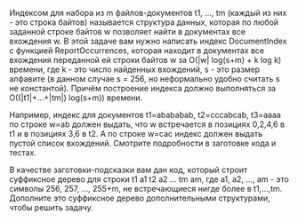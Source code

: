 Индексом для набора из m файлов-документов t1, ..., tm (каждый из них - это строка байтов) называется структура данных,
 которая по любой заданной строке байтов w позволяет найти в документах все вхождения w.
 В этой задаче вам нужно написать индекс DocumentIndex с функцией ReportOccurrences,
 которая находит в документах все вхождения переданной ей строки байтов w за O(|w| log(s+m) + k log k) времени,
 где k - это число найденных вхождений, s - это размер алфавите (в данном случае s = 256,
 но неформально удобно считать s не константой). Причём построение индекса должно выполняться за O((|t1|+...+|tm|) log(s+m)) времени.

Например, индекс для документов t1=abababab, t2=cccabcab, t3=aaaa по строке w=ab должен выдать, что w встречается в позициях 0,2,4,6 в t1 и в позициях 3,6 в t2.
 А по строке w=cac индекс должен выдать пустой список вхождений. Смотрите подробности в заготовке кода и тестах.

В качестве заготовки-подсказки вам дан код, который строит суффиксное дерево для строки t1 a1 t2 a2 ... tm am, где a1, a2, ..., am - это символы 256, 257, ..., 255+m,
 не встречающиеся нигде более в t1,...,tm. Дополните это суффиксное дерево дополнительными структурами, чтобы решить задачу.
